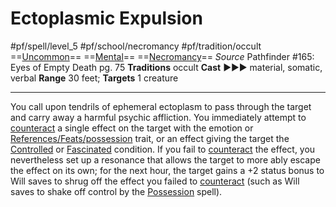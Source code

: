 # Ectoplasmic Expulsion
#pf/spell/level_5 #pf/school/necromancy #pf/tradition/occult
==[Uncommon](../../../Traits/Uncommon.md)== ==[Mental](../../../Traits/Mental.md)== ==[Necromancy](../../../Traits/Necromancy.md)==
*Source* Pathfinder #165: Eyes of Empty Death pg. 75
**Traditions** occult
**Cast** ►►► material, somatic, verbal
**Range** 30 feet; **Targets** 1 creature

---
You call upon tendrils of ephemeral ectoplasm to pass through the target and carry away a harmful psychic affliction. You immediately attempt to [counteract](../../../Rules/Counteracting.md) a single effect on the target with the emotion or [References/Feats/possession](References/Feats/possession) trait, or an effect giving the target the [Controlled](../../../Conditions/Controlled.md) or [Fascinated](../../../Conditions/Fascinated.md) condition. If you fail to [counteract](../../../Rules/Counteracting.md) the effect, you nevertheless set up a resonance that allows the target to more ably escape the effect on its own; for the next hour, the target gains a +2 status bonus to Will saves to shrug off the effect you failed to [counteract](../../../Rules/Counteracting.md) (such as Will saves to shake off control by the [Possession](1%20TTRPG/PF2e%20Wiki/Magic/Spells/Level%207/Possession) spell).